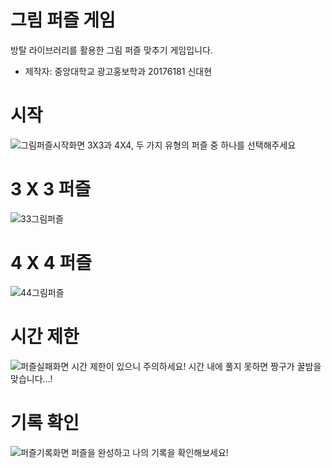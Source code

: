 # 그림 퍼즐 게임

방탈 라이브러리를 활용한 그림 퍼즐 맞추기 게임입니다.

- 제작자: 중앙대학교 광고홍보학과 20176181 신대현

# 시작
![그림퍼즐시작화면](https://user-images.githubusercontent.com/77092257/133408412-8640d5d6-d501-4e31-b6e9-da308d281a8a.png)
3X3과 4X4, 두 가지 유형의 퍼즐 중 하나를 선택해주세요

# 3 X 3 퍼즐
![33그림퍼즐](https://user-images.githubusercontent.com/77092257/133408464-f574620b-b196-428b-b059-b40bbbda8c98.png)

# 4 X 4 퍼즐
![44그림퍼즐](https://user-images.githubusercontent.com/77092257/133408471-da5128ae-eb9c-4303-9f5e-40662dde060d.png)

# 시간 제한
![퍼즐실패화면](https://user-images.githubusercontent.com/77092257/133408513-e7e8ed7c-f0f3-4a1d-8238-6fb6ad89f038.png)
시간 제한이 있으니 주의하세요! 시간 내에 풀지 못하면 짱구가 꿀밤을 맞습니다...!

# 기록 확인
![퍼즐기록화면](https://user-images.githubusercontent.com/77092257/133408502-7602f86c-26a0-4bed-a2c8-48101c20b995.png)
퍼즐을 완성하고 나의 기록을 확인해보세요!

